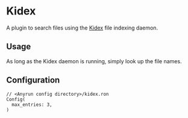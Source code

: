 # Kidex

A plugin to search files using the [Kidex](https://github.com/Kirottu/kidex) file indexing daemon.

## Usage

As long as the Kidex daemon is running, simply look up the file names.

## Configuration

```ron
// <Anyrun config directory>/kidex.ron
Config(
  max_entries: 3,
)
```